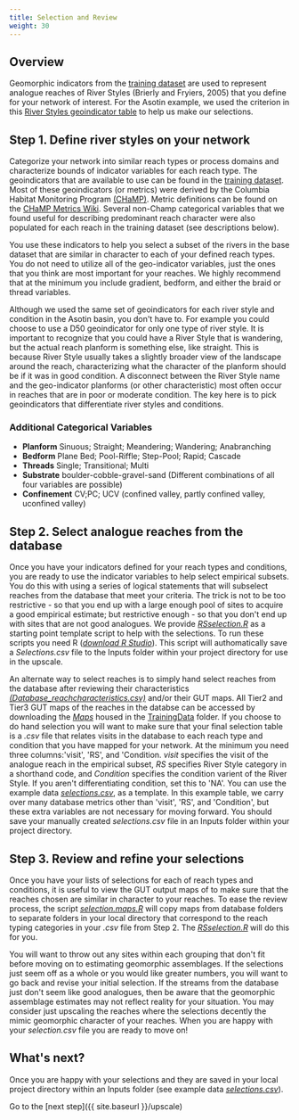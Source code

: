 ```yaml
---
title: Selection and Review
weight: 30
---
```


## Overview
Geomorphic indicators from the [training dataset](https://github.com/Riverscapes/GeomorphicUpscale/blob/master/TrainingData/GUTUpscale_ReachCharacteristics.csv) are used to represent analogue reaches of River Styles (Brierly and Fryiers, 2005) that you define for your network of interest. For the Asotin example, we used the criterion in this [River Styles geoindicator table](https://github.com/Riverscapes/GeomorphicUpscale/tree/master/docs/assets/images/AsotinGeoindicators.png) to help us make our selections.

## Step 1. Define river styles on your network
Categorize your network into similar reach types or process domains and characterize bounds of indicator variables for each reach type. The geoindicators that are available to use can be found in the [training dataset](https://github.com/Riverscapes/GeomorphicUpscale/blob/master/TrainingData/GUTUpscale_ReachCharacteristics.csv).  Most of these geoindicators (or metrics) were derived by the Columbia Habitat Monitoring Program [(CHaMP)](https://www.champmonitoring.org/).  Metric definitions can be found on the [CHaMP Metrics Wiki](https://github.com/SouthForkResearch/CHaMP_Metrics/wiki).  Several non-Champ categorical variables that we found useful for describing predominant reach character were also populated for each reach in the training dataset (see descriptions below). 

You use these indicators to help you select a subset of the rivers in the base dataset that are similar in character to each of your defined reach types.  You do not need to utilize all of the geo-indicator variables, just the ones that you think are most important for your reaches. We highly recommend that at the minimum you include gradient, bedform, and either the braid or thread variables. 

Although we used the same set of geoindicators for each river style and condition in the Asotin basin, you don't have to.  For example you could choose to use a D50 geoindicator for only one type of river style. It is important to recognize that you could have a River Style that is wandering, but the actual reach planform is something else, like straight.  This is because River Style usually takes a slightly broader view of the landscape around the reach, characterizing what the character of the planform should be if it was in good condition.  A disconnect between the River Style name and the geo-indicator planforms (or other characteristic) most often occur in reaches that are in poor or moderate condition. The key here is to pick geoindicators that differentiate river styles and conditions.

### Additional Categorical Variables
- **Planform** Sinuous; Straight; Meandering; Wandering; Anabranching
- **Bedform** Plane Bed; Pool-Riffle; Step-Pool; Rapid; Cascade
- **Threads** Single; Transitional; Multi
- **Substrate** boulder-cobble-gravel-sand (Different combinations  of all four variables are possible)
- **Confinement** CV;PC; UCV (confined valley, partly confined valley, uconfined valley) 

## Step 2. Select analogue reaches from the database
Once you have your indicators defined for your reach types and conditions, you are ready to use the indicator variables to help select empirical subsets.  You do this with using a series of logical statements that will subselect reaches from the database that meet your criteria.  The trick is not to be too restrictive - so that you end up with a large enough pool of sites to acquire a good empirical estimate; but restrictive enough - so that you don't end up with sites that are not good analogues.  We provide [*RSselection.R*](https://github.com/Riverscapes/GeomorphicUpscale/blob/master/RSselection.R) as a starting point template script to help with the selections. To run these scripts you need R ([*download R Studio*](https://www.rstudio.com/products/rstudio/download/)).  This script will authomatically save a *Selections.csv* file to the Inputs folder within your project directory for use in the upscale.

An alternate way to select reaches is to simply hand select reaches from the database after reviewing their characteristics  [*(Database_reachcharacteristics.csv)*](https://github.com/Riverscapes/GeomorphicUpscale/blob/master/Database/Database_reachcharacteristics.csv) and/or their GUT maps.  All Tier2 and Tier3 GUT maps of the reaches in the databse can be accessed by downloading the [*Maps*](https://github.com/Riverscapes/GeomorphicUpscale/tree/master/TrainingData/Maps)  housed in the [TrainingData](https://github.com/Riverscapes/GeomorphicUpscale/tree/master/TrainingData) folder.  If you choose to do hand selection you will want to make sure that your final selection table is a *.csv* file that relates visits in the database to each reach type and condition that you have mapped for your network.  At the minimum you need three columns:'visit', 'RS', and 'Condition. *visit* specifies the visit of the analogue reach in the empirical subset, *RS* specifies River Style category in a shorthand code, and *Condition* specifies the condition varient of the River Style. If you aren't differentiating condition, set this to 'NA'.  You can use the  example data [*selections.csv*](https://github.com/Riverscapes/GeomorphicUpscale/blob/master/AsotinExample/Inputs/selections.csv), as a template.  In this example table, we carry over many database metrics other than 'visit', 'RS', and 'Condition', but these extra variables are not necessary for moving forward. You should save your manually created *selections.csv* file in an Inputs folder within your project directory.

## Step 3. Review and refine your selections
Once you have your lists of selections for each of reach types and conditions, it is useful to view the GUT output maps of to make sure that the reaches chosen are similar in character to your reaches.  To ease the review process, the script  [*selection.maps.R*](https://github.com/Riverscapes/GeomorphicUpscale/blob/master/scripts/selection.maps.R) will copy maps from database folders to separate folders in your local directory that correspond to the reach typing categories in your *.csv* file from Step 2.  The [*RSselection.R*](https://github.com/Riverscapes/GeomorphicUpscale/blob/master/RSselection.R) will do this for you.

You will want to throw out any sites within each grouping that don't fit before moving on to estimating geomorphic assemblages. If the selections just seem off as a whole or you would like greater numbers, you will want to go back and revise your initial selection. If the streams from the database just don't seem like good analogues, then be aware that the geomorphic assemblage estimates may not reflect reality for your situation. You may consider just upscaling the reaches where the selections decently the mimic geomorphic character of your reaches. When you are happy with your *selection.csv* file you are ready to move on!

## What's next?
Once you are happy with your selections and they are saved in your local project directory within an Inputs folder (see example data [*selections.csv*](https://github.com/Riverscapes/GeomorphicUpscale/blob/master/AsotinUpscaleExample/Inputs/selections.csv)).

Go to the [next step]({{ site.baseurl }}/upscale)

